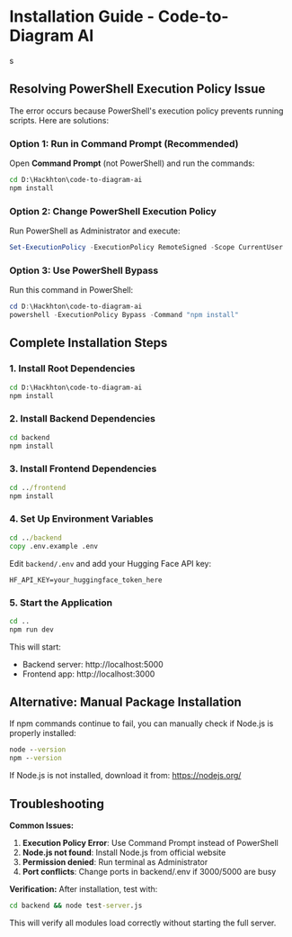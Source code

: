 # Installation Guide - Code-to-Diagram AI
s
## Resolving PowerShell Execution Policy Issue

The error occurs because PowerShell's execution policy prevents running scripts. Here are solutions:

### Option 1: Run in Command Prompt (Recommended)
Open **Command Prompt** (not PowerShell) and run the commands:

```cmd
cd D:\Hackhton\code-to-diagram-ai
npm install
```

### Option 2: Change PowerShell Execution Policy
Run PowerShell as Administrator and execute:
```powershell
Set-ExecutionPolicy -ExecutionPolicy RemoteSigned -Scope CurrentUser
```

### Option 3: Use PowerShell Bypass
Run this command in PowerShell:
```powershell
cd D:\Hackhton\code-to-diagram-ai
powershell -ExecutionPolicy Bypass -Command "npm install"
```

## Complete Installation Steps

### 1. Install Root Dependencies
```cmd
cd D:\Hackhton\code-to-diagram-ai
npm install
```

### 2. Install Backend Dependencies
```cmd
cd backend
npm install
```

### 3. Install Frontend Dependencies
```cmd
cd ../frontend
npm install
```

### 4. Set Up Environment Variables
```cmd
cd ../backend
copy .env.example .env
```

Edit `backend/.env` and add your Hugging Face API key:
```
HF_API_KEY=your_huggingface_token_here
```

### 5. Start the Application
```cmd
cd ..
npm run dev
```

This will start:
- Backend server: http://localhost:5000
- Frontend app: http://localhost:3000

## Alternative: Manual Package Installation

If npm commands continue to fail, you can manually check if Node.js is properly installed:

```cmd
node --version
npm --version
```

If Node.js is not installed, download it from: https://nodejs.org/

## Troubleshooting

**Common Issues:**
1. **Execution Policy Error**: Use Command Prompt instead of PowerShell
2. **Node.js not found**: Install Node.js from official website
3. **Permission denied**: Run terminal as Administrator
4. **Port conflicts**: Change ports in backend/.env if 3000/5000 are busy

**Verification:**
After installation, test with:
```cmd
cd backend && node test-server.js
```

This will verify all modules load correctly without starting the full server.
